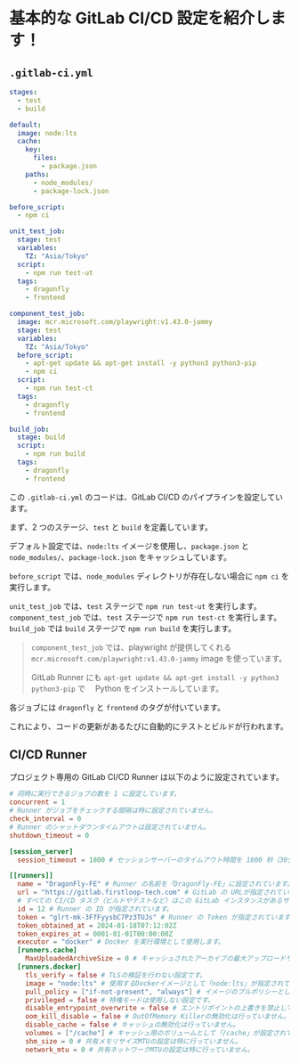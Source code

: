 # 基本的な GitLab CI/CD 設定を紹介します！

## `.gitlab-ci.yml`

```yaml
stages:
  - test
  - build

default:
  image: node:lts
  cache:
    key:
      files:
        - package.json
    paths:
      - node_modules/
      - package-lock.json

before_script:
  - npm ci

unit_test_job:
  stage: test
  variables:
    TZ: "Asia/Tokyo"
  script:
    - npm run test-ut
  tags:
    - dragonfly
    - frontend

component_test_job:
  image: mcr.microsoft.com/playwright:v1.43.0-jammy
  stage: test
  variables:
    TZ: "Asia/Tokyo"
  before_script:
    - apt-get update && apt-get install -y python3 python3-pip
    - npm ci
  script:
    - npm run test-ct
  tags:
    - dragonfly
    - frontend

build_job:
  stage: build
  script:
    - npm run build
  tags:
    - dragonfly
    - frontend
```

この `.gitlab-ci.yml` のコードは、GitLab CI/CD のパイプラインを設定しています。

まず、2 つのステージ、`test` と `build` を定義しています。

デフォルト設定では、`node:lts` イメージを使用し、`package.json` と `node_modules/`、`package-lock.json` をキャッシュしています。

`before_script` では、`node_modules` ディレクトリが存在しない場合に `npm ci` を実行します。

`unit_test_job` では、`test` ステージで `npm run test-ut` を実行します。
`component_test_job` では、`test` ステージで `npm run test-ct` を実行します。
`build_job` では `build` ステージで `npm run build` を実行します。

> `component_test_job` では、playwright が提供してくれる `mcr.microsoft.com/playwright:v1.43.0-jammy` image を使っています。
>
> GitLab Runner にも `apt-get update && apt-get install -y python3 python3-pip` で　 Python をインストールしています。

各ジョブには `dragonfly` と `frontend` のタグが付いています。

これにより、コードの更新があるたびに自動的にテストとビルドが行われます。

## CI/CD Runner

プロジェクト専用の GitLab CI/CD Runner は以下のように設定されています。

```toml
# 同時に実行できるジョブの数を 1 に設定しています。
concurrent = 1
# Runner がジョブをチェックする間隔は特に設定されていません。
check_interval = 0
# Runner のシャットダウンタイムアウトは設定されていません。
shutdown_timeout = 0

[session_server]
  session_timeout = 1800 # セッションサーバーのタイムアウト時間を 1800 秒（30分）に設定しています。

[[runners]]
  name = "DragonFly-FE" # Runner の名前を「DragonFly-FE」に設定されています。
  url = "https://gitlab.firstloop-tech.com" # GitLab の URLが指定されています。
  # すべての CI/CD タスク（ビルドやテストなど）はこの GitLab インスタンスがあるサーバー環境で実行されます。
  id = 12 # Runner の ID が指定されています。
  token = "glrt-mk-3FfFyysbC7Pz3TUJs" # Runner の Token が指定されています。
  token_obtained_at = 2024-01-18T07:12:02Z
  token_expires_at = 0001-01-01T00:00:00Z
  executor = "docker" # Docker を実行環境として使用します。
  [runners.cache]
    MaxUploadedArchiveSize = 0 # キャッシュされたアーカイブの最大アップロードサイズに制限は設けられていません。
  [runners.docker]
    tls_verify = false # TLSの検証を行わない設定です。
    image = "node:lts" # 使用するDockerイメージとして「node:lts」が指定されています。
    pull_policy = ["if-not-present", "always"] # イメージのプルポリシーとして「存在しない場合と常にプルする」が設定されています。
    privileged = false # 特権モードは使用しない設定です。
    disable_entrypoint_overwrite = false # エントリポイントの上書きを禁止していません。
    oom_kill_disable = false # OutOfMemory Killerの無効化は行っていません。
    disable_cache = false # キャッシュの無効化は行っていません。
    volumes = ["/cache"] # キャッシュ用のボリュームとして「/cache」が設定されています。
    shm_size = 0 # 共有メモリサイズMTUの設定は特に行っていません。
    network_mtu = 0 # 共有ネットワークMTUの設定は特に行っていません。
```
